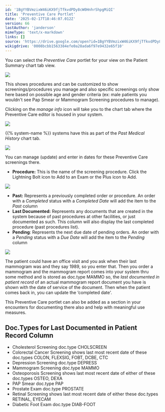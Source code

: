 ```yaml
---
id: '1BgYYBVmzixW46iKX9fjTfkvdPDy8cW0HnhrShpgMiQI'
title: 'Preventive Care Portlet'
date: '2025-02-17T18:46:07.012Z'
version: 66
lastAuthor: 'janderson'
mimeType: 'text/x-markdown'
links: []
source: 'https://drive.google.com/open?id=1BgYYBVmzixW46iKX9fjTfkvdPDy8cW0HnhrShpgMiQI'
wikigdrive: '0008bcbb1563384efe0a28ada6f97e9432e65f10'
---
```

You can select the *Preventive Care* portlet for your view on the Patient Summary chart tab view.

![](../preventive-care-portlet.assets/ea212d5ed2da00c69fb988a796edd8b1.png)

This shows procedures and can be customized to show screenings/procedures you manage and also specific screenings only show here based on possible age and gender criteria (ex: male patients you wouldn't see Pap Smear or Mammogram Screening procedures to manage).

Clicking on the *manage info* icon will take you to the chart tab where the Preventive Care editor is housed in your system.

![](../preventive-care-portlet.assets/89a42c74e9cb1ba3483aba68057c0f93.png)

{{% system-name %}} systems have this as part of the *Past Medical History* chart tab.

![](../preventive-care-portlet.assets/76b429af93c56f4837367e2d0e563cef.png)

You can manage (update) and enter in dates for these Preventive Care screenings there.

* <strong>Procedure:</strong> This is the name of the screening procedure. Click the Lightning Bolt icon to Add to an Exam or the Plus icon to Add.

![](../preventive-care-portlet.assets/d44120c25f811c3cffbe93b8aee4356c.png)

* <strong>Past:</strong> Represents a previously completed order or procedure.<strong></strong> An order with a <em>Completed</em> status with a <em>Completed Date</em> will add the item to the <em>Past</em> column
* <strong>Last Documented:</strong> Represents any documents that are created in the system because of past procedures at other facilities, or just documented as such. This column will also display the last completed procedure (past procedures list).
* <strong>Pending</strong>: Represents the next due date of pending orders. An order with a <em>Pending</em> status with a <em>Due Date</em> will add the item to the <em>Pending</em> column

![](../preventive-care-portlet.assets/e2f2f575b5f6566242f53bbdcaaf36dc.png)

The patient could have an office visit and you ask when their last mammogram was and they say 1989, so you enter that. Then you order a mammogram and the mammogram report comes into your system thru some method and is stored as doc.type MAMMO so, the *last documented in patient record* of an actual mammogram report document you have is shown with the date of service of the document. Then when the patient comes back in, you can update the ‘completed date'.

This Preventive Care portlet can also be added as a section in your encounters for documenting there also and help with meaningful use measures.

## Doc.Types for Last Documented in Patient Record Column

* Cholesterol Screening doc.type CHOLSCREEN
* Colorectal Cancer Screening shows last most recent date of these doc.types COLON, FLEXSIG, FOBT, DCBE, CTC
* Depression Screening doc.type DEPRESS
* Mammogram Screening doc.type MAMMO
* Osteoporosis Screening shows last most recent date of either of these doc.types OSTEO, DEXA
* PAP Smear doc.type PAP
* Prostate Exam doc.type PROSTATE
* Retinal Screening shows last most recent date of either these doc.types RETINAL, EYECAM
* Diabetic Foot Exam doc.type DIAB-FOOT

